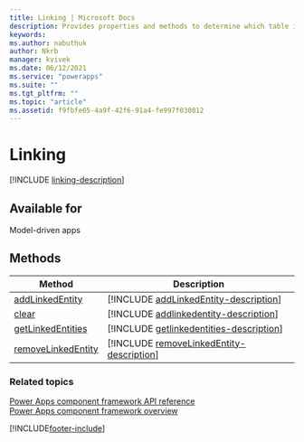```yaml
---
title: Linking | Microsoft Docs
description: Provides properties and methods to determine which table is linked and to get all the tables linked.
keywords:
ms.author: nabuthuk
author: Nkrb
manager: kvivek
ms.date: 06/12/2021
ms.service: "powerapps"
ms.suite: ""
ms.tgt_pltfrm: ""
ms.topic: "article"
ms.assetid: f9fbfe65-4a9f-42f6-91a4-fe997f030012
---
```


# Linking

[!INCLUDE [linking-description](includes/linking-description.md)]

## Available for

Model-driven apps

## Methods

| Method                                              | Description                                                                                     |
| --------------------------------------------------- | ----------------------------------------------------------------------------------------------- |
| [addLinkedEntity](linking/addLinkedEntity.md)       | [!INCLUDE [addLinkedEntity-description](linking/includes/addLinkedEntity-description.md)]       |
| [clear](linking/clear.md)                           | [!INCLUDE [addlinkedentity-description](linking/includes/clear-description.md)]                 |
| [getLinkedEntities](linking/getlinkedentities.md)   | [!INCLUDE [getlinkedentities-description](linking/includes/getlinkedentities-description.md)]   |
| [removeLinkedEntity](linking/removeLinkedEntity.md) | [!INCLUDE [removeLinkedEntity-description](linking/includes/removeLinkedEntity-description.md)] |

### Related topics

[Power Apps component framework API reference](../reference/index.md)<br/>
[Power Apps component framework overview](../overview.md)

[!INCLUDE[footer-include](../../../includes/footer-banner.md)]
